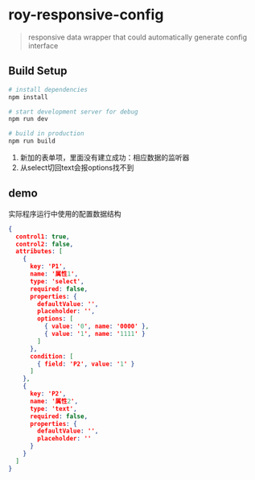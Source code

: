 # roy-responsive-config

> responsive data wrapper that could automatically generate config interface

## Build Setup

``` bash
# install dependencies
npm install

# start development server for debug
npm run dev

# build in production
npm run build
```

1. 新加的表单项，里面没有建立成功：相应数据的监听器
2. 从select切回text会报options找不到

## demo

实际程序运行中使用的配置数据结构

```json
{
  control1: true,
  control2: false,
  attributes: [
    {
      key: 'P1',
      name: '属性1',
      type: 'select',
      required: false,
      properties: {
        defaultValue: '',
        placeholder: '',
        options: [
          { value: '0', name: '0000' },
          { value: '1', name: '1111' }
        ]
      },
      condition: [
        { field: 'P2', value: '1' }
      ]
    },
    {
      key: 'P2',
      name: '属性2',
      type: 'text',
      required: false,
      properties: {
        defaultValue: '',
        placeholder: ''
      }
    }
  ]
}
```
